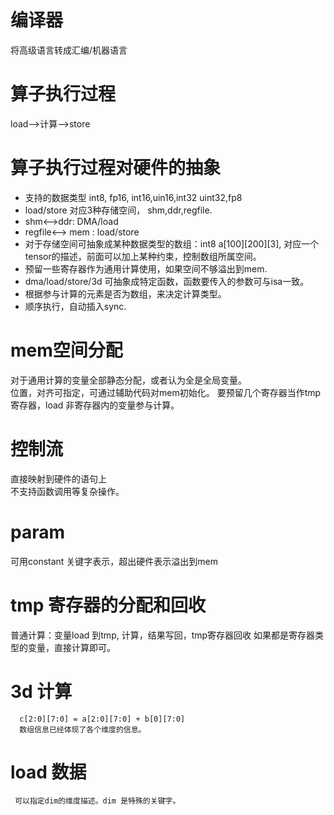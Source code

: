 # 编译器
将高级语言转成汇编/机器语言
# 算子执行过程
load-->计算-->store
# 算子执行过程对硬件的抽象
* 支持的数据类型 int8, fp16, int16,uin16,int32 uint32,fp8  
* load/store 对应3种存储空间， shm,ddr,regfile.  
* shm<-->ddr: DMA/load
* regfile<--> mem : load/store
* 对于存储空间可抽象成某种数据类型的数组：int8 a[100][200][3], 对应一个tensor的描述，前面可以加上某种约束，控制数组所属空间。
* 预留一些寄存器作为通用计算使用，如果空间不够溢出到mem.
* dma/load/store/3d 可抽象成特定函数，函数要传入的参数可与isa一致。
* 根据参与计算的元素是否为数组，来决定计算类型。
* 顺序执行，自动插入sync.

# mem空间分配
对于通用计算的变量全部静态分配，或者认为全是全局变量。   
位置，对齐可指定，可通过辅助代码对mem初始化。
要预留几个寄存器当作tmp寄存器，load 非寄存器内的变量参与计算。

# 控制流
直接映射到硬件的语句上  
不支持函数调用等复杂操作。

# param 
可用constant 关键字表示，超出硬件表示溢出到mem

# tmp 寄存器的分配和回收
普通计算：变量load 到tmp, 计算，结果写回，tmp寄存器回收
        如果都是寄存器类型的变量，直接计算即可。
        
# 3d 计算
      c[2:0][7:0] = a[2:0][7:0] + b[0][7:0]
      数组信息已经体现了各个维度的信息。
# load 数据
     可以指定dim的维度描述。dim 是特殊的关键字。
      
      
